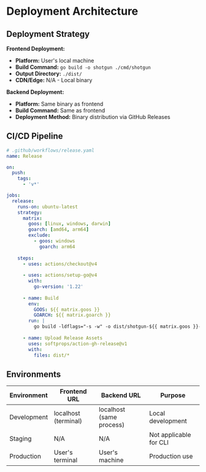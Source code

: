 # Deployment Architecture

## Deployment Strategy

**Frontend Deployment:**
- **Platform:** User's local machine
- **Build Command:** `go build -o shotgun ./cmd/shotgun`
- **Output Directory:** `./dist/`
- **CDN/Edge:** N/A - Local binary

**Backend Deployment:**
- **Platform:** Same binary as frontend
- **Build Command:** Same as frontend
- **Deployment Method:** Binary distribution via GitHub Releases

## CI/CD Pipeline
```yaml
# .github/workflows/release.yaml
name: Release

on:
  push:
    tags:
      - 'v*'

jobs:
  release:
    runs-on: ubuntu-latest
    strategy:
      matrix:
        goos: [linux, windows, darwin]
        goarch: [amd64, arm64]
        exclude:
          - goos: windows
            goarch: arm64
    
    steps:
      - uses: actions/checkout@v4
      
      - uses: actions/setup-go@v4
        with:
          go-version: '1.22'
      
      - name: Build
        env:
          GOOS: ${{ matrix.goos }}
          GOARCH: ${{ matrix.goarch }}
        run: |
          go build -ldflags="-s -w" -o dist/shotgun-${{ matrix.goos }}-${{ matrix.goarch }} ./cmd/shotgun
      
      - name: Upload Release Assets
        uses: softprops/action-gh-release@v1
        with:
          files: dist/*
```

## Environments

| Environment | Frontend URL | Backend URL | Purpose |
|-------------|--------------|-------------|---------|
| Development | localhost (terminal) | localhost (same process) | Local development |
| Staging | N/A | N/A | Not applicable for CLI |
| Production | User's terminal | User's machine | Production use |
